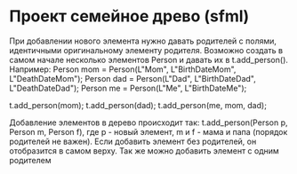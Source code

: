 # Проект семейное древо (sfml)

При добавлении нового элемента нужно давать родителей с полями, идентичными оригинальному элементу родителя. 
Возможно создать в самом начале несколько элементов Person и давать их в t.add_person(). 
Например:
Person mom = Person(L"Mom", L"BirthDateMom", L"DeathDateMom");
Person dad = Person(L"Dad", L"BirthDateDad", L"DeathDateDad");
Person me = Person(L"Me", L"BirthDateMe");

t.add_person(mom);
t.add_person(dad);
t.add_person(me, mom, dad);


Добавление элементов в дерево происходит так:
t.add_person(Person p, Person m, Person f), где p - новый элемент, m и f - мама и папа (порядок родителей не важен). 
Если добавить элемент без родителей, он отобразится в самом верху. Так же можно добавить элемент с одним родителем
